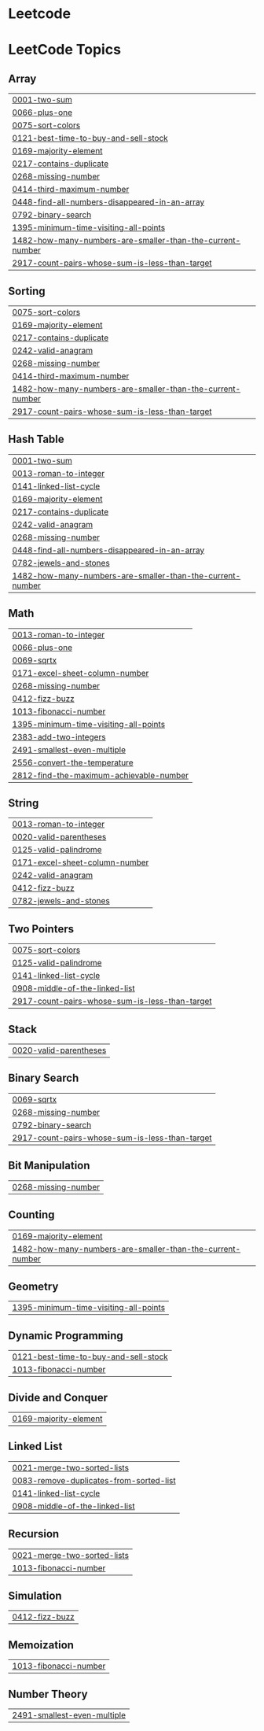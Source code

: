 # Leetcode
<!---LeetCode Topics Start-->
# LeetCode Topics
## Array
|  |
| ------- |
| [0001-two-sum](https://github.com/PrathyushaBatchalakuri/Leetcode/tree/master/0001-two-sum) |
| [0066-plus-one](https://github.com/PrathyushaBatchalakuri/Leetcode/tree/master/0066-plus-one) |
| [0075-sort-colors](https://github.com/PrathyushaBatchalakuri/Leetcode/tree/master/0075-sort-colors) |
| [0121-best-time-to-buy-and-sell-stock](https://github.com/PrathyushaBatchalakuri/Leetcode/tree/master/0121-best-time-to-buy-and-sell-stock) |
| [0169-majority-element](https://github.com/PrathyushaBatchalakuri/Leetcode/tree/master/0169-majority-element) |
| [0217-contains-duplicate](https://github.com/PrathyushaBatchalakuri/Leetcode/tree/master/0217-contains-duplicate) |
| [0268-missing-number](https://github.com/PrathyushaBatchalakuri/Leetcode/tree/master/0268-missing-number) |
| [0414-third-maximum-number](https://github.com/PrathyushaBatchalakuri/Leetcode/tree/master/0414-third-maximum-number) |
| [0448-find-all-numbers-disappeared-in-an-array](https://github.com/PrathyushaBatchalakuri/Leetcode/tree/master/0448-find-all-numbers-disappeared-in-an-array) |
| [0792-binary-search](https://github.com/PrathyushaBatchalakuri/Leetcode/tree/master/0792-binary-search) |
| [1395-minimum-time-visiting-all-points](https://github.com/PrathyushaBatchalakuri/Leetcode/tree/master/1395-minimum-time-visiting-all-points) |
| [1482-how-many-numbers-are-smaller-than-the-current-number](https://github.com/PrathyushaBatchalakuri/Leetcode/tree/master/1482-how-many-numbers-are-smaller-than-the-current-number) |
| [2917-count-pairs-whose-sum-is-less-than-target](https://github.com/PrathyushaBatchalakuri/Leetcode/tree/master/2917-count-pairs-whose-sum-is-less-than-target) |
## Sorting
|  |
| ------- |
| [0075-sort-colors](https://github.com/PrathyushaBatchalakuri/Leetcode/tree/master/0075-sort-colors) |
| [0169-majority-element](https://github.com/PrathyushaBatchalakuri/Leetcode/tree/master/0169-majority-element) |
| [0217-contains-duplicate](https://github.com/PrathyushaBatchalakuri/Leetcode/tree/master/0217-contains-duplicate) |
| [0242-valid-anagram](https://github.com/PrathyushaBatchalakuri/Leetcode/tree/master/0242-valid-anagram) |
| [0268-missing-number](https://github.com/PrathyushaBatchalakuri/Leetcode/tree/master/0268-missing-number) |
| [0414-third-maximum-number](https://github.com/PrathyushaBatchalakuri/Leetcode/tree/master/0414-third-maximum-number) |
| [1482-how-many-numbers-are-smaller-than-the-current-number](https://github.com/PrathyushaBatchalakuri/Leetcode/tree/master/1482-how-many-numbers-are-smaller-than-the-current-number) |
| [2917-count-pairs-whose-sum-is-less-than-target](https://github.com/PrathyushaBatchalakuri/Leetcode/tree/master/2917-count-pairs-whose-sum-is-less-than-target) |
## Hash Table
|  |
| ------- |
| [0001-two-sum](https://github.com/PrathyushaBatchalakuri/Leetcode/tree/master/0001-two-sum) |
| [0013-roman-to-integer](https://github.com/PrathyushaBatchalakuri/Leetcode/tree/master/0013-roman-to-integer) |
| [0141-linked-list-cycle](https://github.com/PrathyushaBatchalakuri/Leetcode/tree/master/0141-linked-list-cycle) |
| [0169-majority-element](https://github.com/PrathyushaBatchalakuri/Leetcode/tree/master/0169-majority-element) |
| [0217-contains-duplicate](https://github.com/PrathyushaBatchalakuri/Leetcode/tree/master/0217-contains-duplicate) |
| [0242-valid-anagram](https://github.com/PrathyushaBatchalakuri/Leetcode/tree/master/0242-valid-anagram) |
| [0268-missing-number](https://github.com/PrathyushaBatchalakuri/Leetcode/tree/master/0268-missing-number) |
| [0448-find-all-numbers-disappeared-in-an-array](https://github.com/PrathyushaBatchalakuri/Leetcode/tree/master/0448-find-all-numbers-disappeared-in-an-array) |
| [0782-jewels-and-stones](https://github.com/PrathyushaBatchalakuri/Leetcode/tree/master/0782-jewels-and-stones) |
| [1482-how-many-numbers-are-smaller-than-the-current-number](https://github.com/PrathyushaBatchalakuri/Leetcode/tree/master/1482-how-many-numbers-are-smaller-than-the-current-number) |
## Math
|  |
| ------- |
| [0013-roman-to-integer](https://github.com/PrathyushaBatchalakuri/Leetcode/tree/master/0013-roman-to-integer) |
| [0066-plus-one](https://github.com/PrathyushaBatchalakuri/Leetcode/tree/master/0066-plus-one) |
| [0069-sqrtx](https://github.com/PrathyushaBatchalakuri/Leetcode/tree/master/0069-sqrtx) |
| [0171-excel-sheet-column-number](https://github.com/PrathyushaBatchalakuri/Leetcode/tree/master/0171-excel-sheet-column-number) |
| [0268-missing-number](https://github.com/PrathyushaBatchalakuri/Leetcode/tree/master/0268-missing-number) |
| [0412-fizz-buzz](https://github.com/PrathyushaBatchalakuri/Leetcode/tree/master/0412-fizz-buzz) |
| [1013-fibonacci-number](https://github.com/PrathyushaBatchalakuri/Leetcode/tree/master/1013-fibonacci-number) |
| [1395-minimum-time-visiting-all-points](https://github.com/PrathyushaBatchalakuri/Leetcode/tree/master/1395-minimum-time-visiting-all-points) |
| [2383-add-two-integers](https://github.com/PrathyushaBatchalakuri/Leetcode/tree/master/2383-add-two-integers) |
| [2491-smallest-even-multiple](https://github.com/PrathyushaBatchalakuri/Leetcode/tree/master/2491-smallest-even-multiple) |
| [2556-convert-the-temperature](https://github.com/PrathyushaBatchalakuri/Leetcode/tree/master/2556-convert-the-temperature) |
| [2812-find-the-maximum-achievable-number](https://github.com/PrathyushaBatchalakuri/Leetcode/tree/master/2812-find-the-maximum-achievable-number) |
## String
|  |
| ------- |
| [0013-roman-to-integer](https://github.com/PrathyushaBatchalakuri/Leetcode/tree/master/0013-roman-to-integer) |
| [0020-valid-parentheses](https://github.com/PrathyushaBatchalakuri/Leetcode/tree/master/0020-valid-parentheses) |
| [0125-valid-palindrome](https://github.com/PrathyushaBatchalakuri/Leetcode/tree/master/0125-valid-palindrome) |
| [0171-excel-sheet-column-number](https://github.com/PrathyushaBatchalakuri/Leetcode/tree/master/0171-excel-sheet-column-number) |
| [0242-valid-anagram](https://github.com/PrathyushaBatchalakuri/Leetcode/tree/master/0242-valid-anagram) |
| [0412-fizz-buzz](https://github.com/PrathyushaBatchalakuri/Leetcode/tree/master/0412-fizz-buzz) |
| [0782-jewels-and-stones](https://github.com/PrathyushaBatchalakuri/Leetcode/tree/master/0782-jewels-and-stones) |
## Two Pointers
|  |
| ------- |
| [0075-sort-colors](https://github.com/PrathyushaBatchalakuri/Leetcode/tree/master/0075-sort-colors) |
| [0125-valid-palindrome](https://github.com/PrathyushaBatchalakuri/Leetcode/tree/master/0125-valid-palindrome) |
| [0141-linked-list-cycle](https://github.com/PrathyushaBatchalakuri/Leetcode/tree/master/0141-linked-list-cycle) |
| [0908-middle-of-the-linked-list](https://github.com/PrathyushaBatchalakuri/Leetcode/tree/master/0908-middle-of-the-linked-list) |
| [2917-count-pairs-whose-sum-is-less-than-target](https://github.com/PrathyushaBatchalakuri/Leetcode/tree/master/2917-count-pairs-whose-sum-is-less-than-target) |
## Stack
|  |
| ------- |
| [0020-valid-parentheses](https://github.com/PrathyushaBatchalakuri/Leetcode/tree/master/0020-valid-parentheses) |
## Binary Search
|  |
| ------- |
| [0069-sqrtx](https://github.com/PrathyushaBatchalakuri/Leetcode/tree/master/0069-sqrtx) |
| [0268-missing-number](https://github.com/PrathyushaBatchalakuri/Leetcode/tree/master/0268-missing-number) |
| [0792-binary-search](https://github.com/PrathyushaBatchalakuri/Leetcode/tree/master/0792-binary-search) |
| [2917-count-pairs-whose-sum-is-less-than-target](https://github.com/PrathyushaBatchalakuri/Leetcode/tree/master/2917-count-pairs-whose-sum-is-less-than-target) |
## Bit Manipulation
|  |
| ------- |
| [0268-missing-number](https://github.com/PrathyushaBatchalakuri/Leetcode/tree/master/0268-missing-number) |
## Counting
|  |
| ------- |
| [0169-majority-element](https://github.com/PrathyushaBatchalakuri/Leetcode/tree/master/0169-majority-element) |
| [1482-how-many-numbers-are-smaller-than-the-current-number](https://github.com/PrathyushaBatchalakuri/Leetcode/tree/master/1482-how-many-numbers-are-smaller-than-the-current-number) |
## Geometry
|  |
| ------- |
| [1395-minimum-time-visiting-all-points](https://github.com/PrathyushaBatchalakuri/Leetcode/tree/master/1395-minimum-time-visiting-all-points) |
## Dynamic Programming
|  |
| ------- |
| [0121-best-time-to-buy-and-sell-stock](https://github.com/PrathyushaBatchalakuri/Leetcode/tree/master/0121-best-time-to-buy-and-sell-stock) |
| [1013-fibonacci-number](https://github.com/PrathyushaBatchalakuri/Leetcode/tree/master/1013-fibonacci-number) |
## Divide and Conquer
|  |
| ------- |
| [0169-majority-element](https://github.com/PrathyushaBatchalakuri/Leetcode/tree/master/0169-majority-element) |
## Linked List
|  |
| ------- |
| [0021-merge-two-sorted-lists](https://github.com/PrathyushaBatchalakuri/Leetcode/tree/master/0021-merge-two-sorted-lists) |
| [0083-remove-duplicates-from-sorted-list](https://github.com/PrathyushaBatchalakuri/Leetcode/tree/master/0083-remove-duplicates-from-sorted-list) |
| [0141-linked-list-cycle](https://github.com/PrathyushaBatchalakuri/Leetcode/tree/master/0141-linked-list-cycle) |
| [0908-middle-of-the-linked-list](https://github.com/PrathyushaBatchalakuri/Leetcode/tree/master/0908-middle-of-the-linked-list) |
## Recursion
|  |
| ------- |
| [0021-merge-two-sorted-lists](https://github.com/PrathyushaBatchalakuri/Leetcode/tree/master/0021-merge-two-sorted-lists) |
| [1013-fibonacci-number](https://github.com/PrathyushaBatchalakuri/Leetcode/tree/master/1013-fibonacci-number) |
## Simulation
|  |
| ------- |
| [0412-fizz-buzz](https://github.com/PrathyushaBatchalakuri/Leetcode/tree/master/0412-fizz-buzz) |
## Memoization
|  |
| ------- |
| [1013-fibonacci-number](https://github.com/PrathyushaBatchalakuri/Leetcode/tree/master/1013-fibonacci-number) |
## Number Theory
|  |
| ------- |
| [2491-smallest-even-multiple](https://github.com/PrathyushaBatchalakuri/Leetcode/tree/master/2491-smallest-even-multiple) |
<!---LeetCode Topics End-->